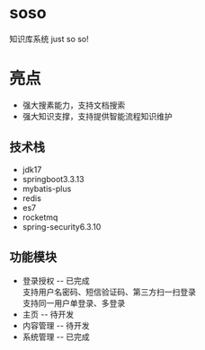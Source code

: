 # soso
  知识库系统 just so so!
# 亮点
* 强大搜素能力，支持文档搜索
* 强大知识支撑，支持提供智能流程知识维护
## 技术栈
* jdk17
* springboot3.3.13
* mybatis-plus
* redis
* es7
* rocketmq
* spring-security6.3.10
## 功能模块
* 登录授权 -- 已完成  
  支持用户名密码、短信验证码、第三方扫一扫登录  
  支持同一用户单登录、多登录  
* 主页  -- 待开发 
* 内容管理 -- 待开发
* 系统管理 -- 已完成


